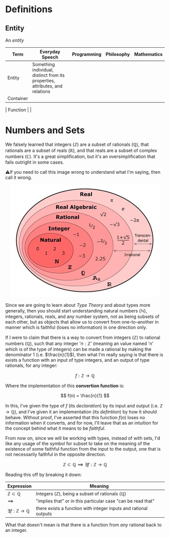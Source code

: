 # Definitions
## Entity
An *entity* 



| Term | Everyday Speech | Programming | Philosophy | Mathematics |
|--|--|--|--|--|
| Entity | Something individual, distinct from its properties, attributes, and relations |
| Container | 

| Function |
| 



# Numbers and Sets
We falsely learned that integers ($\mathbb{Z}$) are a subset of rationals ($\mathbb{Q}$), that rationals are a subset of reals ($\mathbb{R}$), and that reals are a subset of complex numbers ($\mathbb{C}$). It's a great simplification, but it's an oversimplification that fails outright in some cases.

:warning:If you need to call this image wrong to understand what I'm saying, then call it wrong.

<div style="text-align:center"><img src="./images/venn_diagram_numbers.png"/></div>

Since we are going to learn about *Type Theory* and about types more generally, then you should start understanding natural numbers ($\mathbb{N}$), integers, rationals, reals, and any number system, not as being subsets of each other, but as objects that allow us to convert from one-to-another in manner which is faithful (loses no information) in one direction only.

If I were to claim that there is a way to convert from integers ($\mathbb{Z}$) to rational numbers ($\mathbb{Q}$), such that any integer '$n:\mathbb{Z}$' (meaning an value  named 'n' which is of the type of integers) can be made a rational by making the denominator 1 (i.e. $\frac{n}{1}$), then what I'm really saying is that there is exists a function with an input of type integers, and an output of type rationals, for any integer:

$$
f:\mathbb{Z}\to\mathbb{Q}
$$

Where the implementation of this **convertion function** is:

$$
f(n) = \frac{n}{1}
$$

In this, I've given the type of $f$ (its *declaration*) by its input and output (i.e. $\mathbb{Z}\to\mathbb{Q}$), and I've given it an implementation (its *defintiion*) by how it should behave. Without proof, I've asserted that this function $f(n)$ loses no information when it converts, and for now, I'll leave that as an intuition for the concept behind what it means to be *faithful*.

From now on, since we will be working with types, instead of with sets, I'd like any usage of the symbol for subset to take on the meaning of the existence of some faithful function from the input to the output, one that is not necessarily faithful in the opposite direction.

$$
\mathbb{Z}\subset\mathbb{Q}\implies\exists f:\mathbb{Z}\to\mathbb{Q}
$$

Reading this off by breaking it down:

|Expression|Meaning|
|--|--|
| $\mathbb{Z}\subset\mathbb{Q}$ | Integers ($\mathbb{Z}$), being a subset of rationals ($\mathbb{Q}$)
| $\implies$ | "implies that" or in this particular case "can be read that"
| $\exists f:\mathbb{Z}\to\mathbb{Q}$ | there exists a function with integer inputs and rational outputs

What that doesn't mean is that there is a function from *any* rational back to an integer.